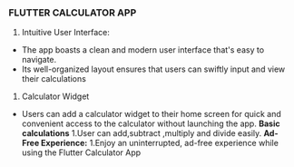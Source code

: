 
   ### FLUTTER CALCULATOR APP
   
1. Intuitive User Interface:
  - The app boasts a clean and modern user interface that's easy to navigate.
  - Its well-organized layout ensures that users can swiftly input and view their calculations
1. Calculator Widget 
  - Users can add a calculator widget to their home screen for quick and convenient access to the calculator without launching the app.
**Basic calculations**
1.User can add,subtract ,multiply and divide easily.
**Ad-Free Experience:**
1.Enjoy an uninterrupted, ad-free experience while using the Flutter Calculator App

